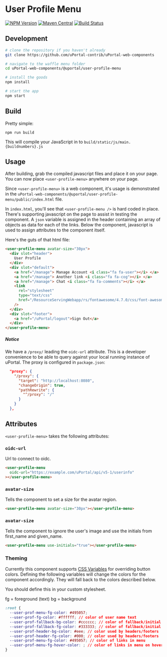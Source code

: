 # User Profile Menu

[![NPM Version](https://img.shields.io/npm/v/@uportal/user-profile-menu.svg)](https://www.npmjs.com/package/@uportal/user-profile-menu)
[![Maven Central](https://maven-badges.herokuapp.com/maven-central/org.webjars.npm/uportal__user-profile-menu/badge.svg)](https://maven-badges.herokuapp.com/maven-central/org.webjars.npm/uportal__user-profile-menu)
[![Build Status](https://travis-ci.org/uPortal-contrib/uPortal-web-components.svg?branch=master)](https://travis-ci.org/uPortal-contrib/uPortal-web-components)

## Development

```bash
# clone the repository if you haven't already
git clone https://github.com/uPortal-contrib/uPortal-web-components

# navigate to the waffle menu folder
cd uPortal-web-components/@uportal/user-profile-menu

# install the goods
npm install

# start the app
npm start
```

## Build

Pretty simple:

`npm run build`

This will compile your JavaScript in to `build/static/js/main.{buildnumbers}.js`

## Usage

After building, grab the compiled javascript files and place it on your page.
You can now place `<user-profile-menu>` anywhere on your page.

Since `<user-profile-menu>` is a web component, it's usage is demonstrated in the `uPortal-web-components/@uportal/user-profile-menu/public/index.html` file.

In `index.html`, you'll see that `<user-profile-menu />` is hard coded in place. There's supporting javascript on the page to assist in testing the component. A `json` variable is assigned in the header containing an array of objects as data for each of the links. Below the component, javascript is used to assign attributes to the component itself.

Here's the guts of that html file:

```html
<user-profile-menu avatar-size="30px">
  <div slot="header">
    User Profile
  </div>
  <div slot="default">
    <a href="/manage"> Manage Account <i class="fa fa-user"></i> </a>
    <a href="/manage"> Another link <i class="fa fa-cog"></i> </a>
    <a href="/manage"> Chat <i class="fa fa-comments"></i> </a>
    <link
      rel="stylesheet"
      type="text/css"
      href="/ResourceServingWebapp/rs/fontawesome/4.7.0/css/font-awesome.min.css"
    />
  </div>
  <div slot="footer">
    <a href="/uPortal/logout">Sign Out</a>
  </div>
</user-profile-menu>
```

##### Notice

We have a `/proxy/` leading the `oidc-url` attribute. This is a developer convenience to be able to query against your local running instance of uPortal. The proxy is configured in `package.json`:

```json
  "proxy": {
    "/proxy": {
      "target": "http://localhost:8080",
      "changeOrigin": true,
      "pathRewrite": {
        "^/proxy": "/"
      }
    }
  },
```

## Attributes

`<user-profile-menu>` takes the following attributes:

### `oidc-url`

Url to connect to oidc.

```html
<user-profile-menu
  oidc-url="https://example.com/uPortal/api/v5-1/userinfo"
></user-profile-menu>
```

### `avatar-size`

Tells the component to set a size for the avatar region.

```html
<user-profile-menu avatar-size="30px"></user-profile-menu>
```

### `avatar-size`

Tells the component to ignore the user's image and use the initials from first_name and given_name.

```html
<user-profile-menu use-initials="true"></user-profile-menu>
```

### Theming

Currently this component supports [CSS Variables](https://developer.mozilla.org/en-US/docs/Web/CSS/Using_CSS_variables) for overriding button colors. Defining the following variables will change the colors for the component accordingly. They will fall back to the colors described below.

You should define this in your custom stylesheet.

fg = foreground (text)
bg = background

```css
:root {
  --user-prof-menu-fg-color: #495057;
  --user-prof-fg-color: #ffffff; // color of user name text
  --user-prof-fallback-bg-color: #cccccc; // color of fallback/initial background
  --user-prof-fallback-fg-color: #333333; // color of fallback/initial text
  --user-prof-header-bg-color: #eee; // color used by headers/footers
  --user-prof-header-fg-color: #000; // color used by headers/footers
  --user-prof-menu-fg-color: #495057; // color of links in menu
  --user-prof-menu-fg-hover-color: ; // color of links in menu on hover
}
```
